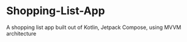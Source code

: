 # Shopping-List-App
A shopping list app built out of Kotlin, Jetpack Compose, using MVVM architecture
